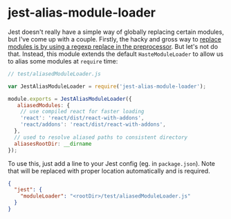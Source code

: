 # jest-alias-module-loader

Jest doesn't really have a simple way of globally replacing certain modules, but I've come up with a couple. Firstly, the hacky and gross way to [replace modules is by using a regexp replace in the preprocessor](https://github.com/facebook/react/pull/4656/files). But let's not do that. Instead, this module extends the default `HasteModuleLoader` to allow us to alias some modules at `require` time:

```js
// test/aliasedModuleLoader.js

var JestAliasModuleLoader = require('jest-alias-module-loader');

module.exports = JestAliasModuleLoader({
   aliasedModules: {
    // use compiled react for faster loading
    'react': 'react/dist/react-with-addons',
    'react/addons': 'react/dist/react-with-addons',
  },
  // used to resolve aliased paths to consistent directory
  aliasesRootDir: __dirname
});
```

To use this, just add a line to your Jest config (eg. in `package.json`). Note that <rootDir> will be replaced with proper location automatically and is required.

```json
{
  "jest": {
    "moduleLoader": "<rootDir>/test/aliasedModuleLoader.js"
  }
}
```
